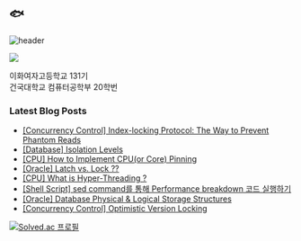 ## 🐟
![header](https://capsule-render.vercel.app/api?type=waving&color=0:FFFFFF,100:674b61&height=170&section=header)

<a href="https://hits.seeyoufarm.com"><img src="https://hits.seeyoufarm.com/api/count/incr/badge.svg?url=https%3A%2F%2Fgithub.com%2FeunaJung01&count_bg=%23674B61&title_bg=%23332A2A&icon=&icon_color=%23E7E7E7&title=hello&edge_flat=false"/></a>

이화여자고등학교 131기  
건국대학교 컴퓨터공학부 20학번

### Latest Blog Posts
- [[Concurrency Control] Index-locking Protocol: The Way to Prevent Phantom Reads](https://eunajung01.tistory.com/167) <br/>
- [[Database] Isolation Levels](https://eunajung01.tistory.com/166) <br/>
- [[CPU] How to Implement CPU(or Core) Pinning](https://eunajung01.tistory.com/165) <br/>
- [[Oracle] Latch vs. Lock ??](https://eunajung01.tistory.com/164) <br/>
- [[CPU] What is Hyper-Threading ?](https://eunajung01.tistory.com/163) <br/>
- [[Shell Script] sed command를 통해 Performance breakdown 코드 실행하기](https://eunajung01.tistory.com/162) <br/>
- [[Oracle] Database Physical &amp; Logical Storage Structures](https://eunajung01.tistory.com/161) <br/>
- [[Concurrency Control] Optimistic Version Locking](https://eunajung01.tistory.com/160) <br/>

[![Solved.ac 프로필](http://mazassumnida.wtf/api/v2/generate_badge?boj=christinejung10)](https://solved.ac/christinejung10)
